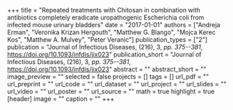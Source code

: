 +++
title = "Repeated treatments with Chitosan in combination with antibiotics completely eradicate uropathogenic Escherichia coli from infected mouse urinary bladders"
date = "2017-01-01"
authors = ["Andreja Erman", "Veronika Krizan Hergouth", "Matthew G. Blango", "Mojca Kerec Kos", "Matthew A. Mulvey", "Peter Veranic"]
publication_types = ["2"]
publication = "Journal of Infectious Diseases, (216), 3, _pp. 375--381_, https://doi.org/10.1093/infdis/jix023"
publication_short = "Journal of Infectious Diseases, (216), 3, _pp. 375--381_, https://doi.org/10.1093/infdis/jix023"
abstract = ""
abstract_short = ""
image_preview = ""
selected = false
projects = []
tags = []
url_pdf = ""
url_preprint = ""
url_code = ""
url_dataset = ""
url_project = ""
url_slides = ""
url_video = ""
url_poster = ""
url_source = ""
math = true
highlight = true
[header]
image = ""
caption = ""
+++
